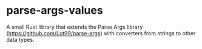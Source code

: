 # parse-args-values
A small Rust library that extends the Parse Args library (https://github.com/Lut99/parse-args) with converters from strings to other data types.
